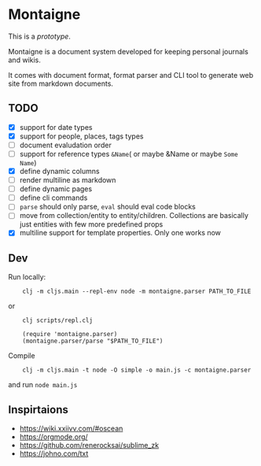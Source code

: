 # Montaigne

This is a _prototype_.

Montaigne is a document system developed for keeping personal journals and wikis.

It comes with document format, format parser and CLI tool to generate web site from markdown documents.

## TODO

 - [x] support for date types
 - [x] support for people, places, tags types
 - [ ] document evaludation order
 - [ ] support for reference types `&Name`( or maybe &Name or maybe `Some Name`)
 - [x] define dynamic columns
 - [ ] render multiline as markdown
 - [ ] define dynamic pages 
 - [ ] define cli commands
 - [ ] `parse` should only parse, `eval` should eval code blocks
 - [ ] move from collection/entity to entity/children. Collections are basically just entities with few more predefined props
 - [x] multiline support for template properties. Only one works now

## Dev

Run locally:

```
    clj -m cljs.main --repl-env node -m montaigne.parser PATH_TO_FILE
```

or 

```
    clj scripts/repl.clj
    
    (require 'montaigne.parser)
    (montaigne.parser/parse "$PATH_TO_FILE")
```

Compile

```
    clj -m cljs.main -t node -O simple -o main.js -c montaigne.parser
```

and run `node main.js`


## Inspirtaions

 - https://wiki.xxiivv.com/#oscean
 - https://orgmode.org/
 - https://github.com/renerocksai/sublime_zk
 - https://johno.com/txt